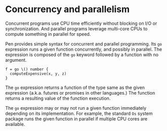 # Concurrency and parallelism

Concurrent programs use CPU time efficiently without blocking on I/O or synchronization. And parallel programs leverage multi-core CPUs to compute something in parallel for speed.

Pen provides simple syntax for concurrent and parallel programming. Its `go` expression runs a given function concurrently, and possibly in parallel. The expression is composed of the `go` keyword followed by a function with no argument.

```pen
f = go \() number {
  computeExpensive(x, y, z)
}
```

The `go` expression returns a function of the type same as the given expression (a.k.a. futures or promises in other languages.) The function returns a resulting value of the function execution.

The `go` expression may or may not run a given function immediately depending on its implementation. For example, the standard `Os` system package runs the given function in parallel if multiple CPU cores are available.
